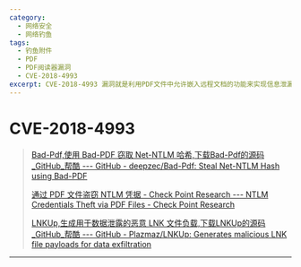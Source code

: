 ```yaml
---
category:
  - 网络安全
  - 网络钓鱼
tags:
  - 钓鱼附件
  - PDF
  - PDF阅读器漏洞
  - CVE-2018-4993
excerpt: CVE-2018-4993 漏洞就是利用PDF文件中允许嵌入远程文档的功能来实现信息泄漏
---
```


# CVE-2018-4993

> [Bad-Pdf,使用 Bad-PDF 窃取 Net-NTLM 哈希,下载Bad-Pdf的源码_GitHub_帮酷 --- GitHub - deepzec/Bad-Pdf: Steal Net-NTLM Hash using Bad-PDF](https://github.com/deepzec/Bad-Pdf?tab=readme-ov-file)
>
> [通过 PDF 文件盗窃 NTLM 凭据 - Check Point Research --- NTLM Credentials Theft via PDF Files - Check Point Research](https://research.checkpoint.com/2018/ntlm-credentials-theft-via-pdf-files/)
>
> [LNKUp,生成用于数据泄露的恶意 LNK 文件负载,下载LNKUp的源码_GitHub_帮酷 --- GitHub - Plazmaz/LNKUp: Generates malicious LNK file payloads for data exfiltration](https://github.com/Plazmaz/LNKUp)

---









